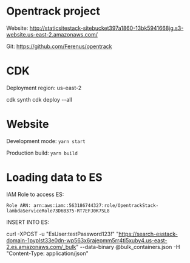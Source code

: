 # Opentrack project
Website: http://staticsitestack-sitebucket397a1860-13bk5941668jg.s3-website.us-east-2.amazonaws.com/

Git: https://github.com/Ferenus/opentrack

# CDK
Deployment region: us-east-2

cdk synth
cdk deploy --all

# Website
Development mode:
`yarn start`

Production build:
`yarn build`

# Loading data to ES
IAM Role to access ES:

`Role ARN: arn:aws:iam::563186744327:role/OpentrackStack-lambdaServiceRole73D6B375-RT7EFJ0K7SL8`

INSERT INTO ES:

curl -XPOST -u "EsUser:testPassword123!" "https://search-esstack-domain-1pyplst33e0dn-wp563x6rajepmm5rr4ti5xuby4.us-east-2.es.amazonaws.com/_bulk" --data-binary @bulk_containers.json -H "Content-Type: application/json"